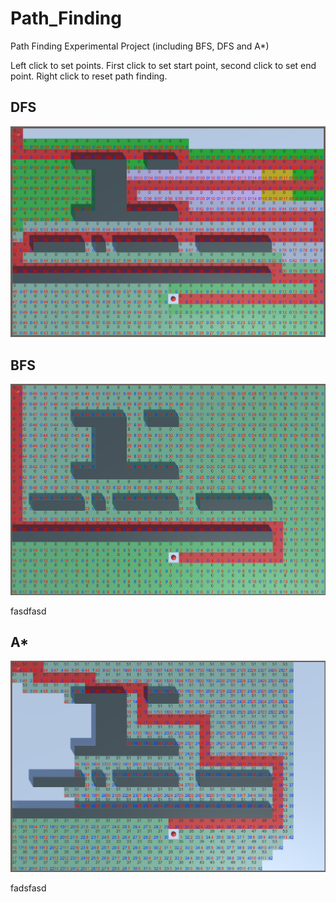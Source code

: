 # Path_Finding
Path Finding Experimental Project (including BFS, DFS and A*)

Left click to set points. First click to set start point, second click to set end point. 
Right click to reset path finding.

## DFS
![alt_text](/misc~/DFS.png)


## BFS
![alt_text](/misc~/BFS.png)

fasdfasd

## A*
![alt_text](/misc~/AStar.png)



fadsfasd